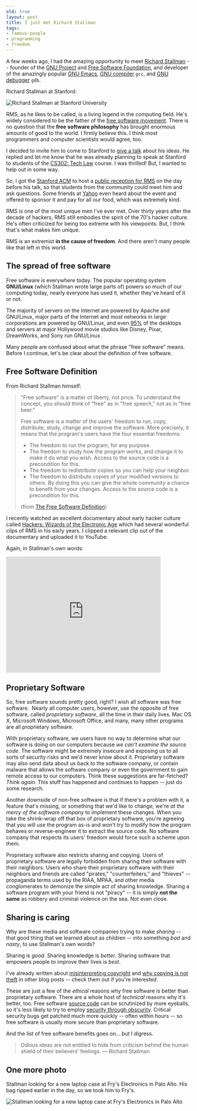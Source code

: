 ```yaml
---
old: true
layout: post
title: I just met Richard Stallman
tags:
- famous-people
- programming
- freedom
---
```


A few weeks ago, I had the amazing opportunity to meet [Richard Stallman](http://stallman.org) -- founder of the [GNU Project](http://www.gnu.org/) and [Free Software Foundation](http://www.fsf.org), and developer of the amazingly popular [GNU Emacs](http://www.gnu.org/software/emacs/emacs.html), [GNU compiler](http://gcc.gnu.org/) `gcc`, and [GNU debugger](http://www.gnu.org/software/gdb/) `gdb`.

Richard Stallman at Stanford:

![Richard Stallman at Stanford University](/images/stallman-with-acm.jpg)

RMS, as he likes to be called, is a living legend in the computing field. He's widely considered to be the father of the [free software movement](http://en.wikipedia.org/wiki/Free_software_movement). There is no question that the **free software philosophy** has brought enormous amounts of good to the world. I firmly believe this. I think most programmers and computer scientists would agree, too.

I decided to invite him to come to Stanford to [give a talk](http://stanfordacm.com) about his ideas. He replied and let me know that he was already planning to speak at Stanford to students of the [CS302: Tech Law](http://cs302.stanford.edu) course. I was thrilled! But, I wanted to help out in some way.

So, I got the [Stanford ACM](http://stanfordacm.com) to host a [public reception for RMS](http://stanfordacm.com/techtalks/) on the day before his talk, so that students from the community could meet him and ask questions. Some friends at [Yahoo](http://www.yahoo.com) even heard about the event and offered to sponsor it and pay for all our food, which was extremely kind.

RMS is one of the most unique men I've ever met. Over thirty years after the decade of hackers, RMS still embodies the spirit of the 70's hacker culture. He's often criticized for being too extreme with his viewpoints. But, I think that's what makes him unique.

RMS is an extremist **in the cause of freedom**. And there aren't many people like that left in this world.

## The spread of free software 

Free software is everywhere today. The popular operating system **GNU/Linux** (which Stallman wrote large parts of) powers so much of our computing today, nearly everyone has used it, whether they've heard of it or not.

The majority of servers on the Internet are powered by Apache and GNU/Linux, major parts of the Internet and most networks in large corporations are powered by GNU/Linux, and even [95%](http://news.softpedia.com/news/Hollywood-Loves-Linux-45571.shtml) of the desktops and servers at major Hollywood movie studios like Disney, Pixar, DreamWorks, and Sony run GNU/Linux.

Many people are confused about what the phrase "free software" means. Before I continue, let's be clear about the definition of free software.

## Free Software Definition

From Richard Stallman himself:

> "Free software" is a matter of liberty, not price. To understand the concept, you should think of "free" as in "free speech," not as in "free beer."
>
> Free software is a matter of the users' freedom to run, copy,  distribute, study, change and improve the software.  More precisely, it means that  the program's users have the four essential freedoms:
>
> - The freedom to run the program, for any purpose.
> - The freedom to study how the program works, and change it to make it do what you wish. Access to the source code is a precondition for this.
> - The freedom to redistribute copies so you can help your neighbor.
> - The freedom to distribute copies of your modified versions to others. By doing this you can give the whole community a chance to benefit from your changes. Access to the source code is a precondition for this.
> 
> (from [The Free Software Definition](http://www.gnu.org/philosophy/free-sw.html))

I recently watched an excellent documentary about early hacker culture called [Hackers: Wizards of the Electronic Age](http://www.amazon.com/gp/product/B0009RS0EM?ie=UTF8&amp;tag=eldoradohills-20&amp;linkCode=as2&amp;camp=1789&amp;creative=390957&amp;creativeASIN=B0009RS0EM) which had several wonderful clips of RMS in his early years. I clipped a relevant clip out of the documentary and uploaded it to YouTube:

Again, in Stallman's own words:

<iframe width="420" height="315" src="http://www.youtube.com/embed/oIrXuv-JjeE" frameborder="0" allowfullscreen></iframe>

## Proprietary Software

So, free software sounds pretty good, right? I wish all software was free software.  Nearly all computer users, however, use the opposite of free software, called *proprietary software*, all the time in their daily lives. Mac OS X, Microsoft Windows, Microsoft Office, and many, many other programs are all proprietary software.

With proprietary software, we users have no way to determine what our software is doing on our computers because *we can't examine the source code*. The software might be extremely insecure and exposing us to all sorts of security risks and we'd never know about it. Proprietary software may also send data about us back to the software company, or contain malware that allows the software company or even the government to gain remote access to our computers. Think these suggestions are far-fetched? *Think again.* This stuff has happened and continues to happen -- just do some research.

Another downside of non-free software is that if there's a problem with it, a feature that's missing, or something that we'd like to change, we're *at the mercy of the software company* to implement these changes. When you take the shrink-wrap off that box of proprietary software, you're agreeing that you will use the program as-is and won't try to modify how the program behaves or reverse-engineer it to extract the source code. No software company that respects its users' freedom would force such a scheme upon them.

Proprietary software also restricts sharing and copying. Users of proprietary software are legally forbidden from sharing their software with their neighbors. Users who share their proprietary software with their neighbors and friends are called "pirates," "counterfeiters," and "thieves" -- propaganda terms used by the RIAA, MPAA, and other media conglomerates to demonize the simple act of sharing knowledge. Sharing a software program with your friend is not "piracy" -- it is simply **not the same** as robbery and criminal violence on the sea. Not even close.

## Sharing is caring

Why are these media and software companies trying to make *sharing* -- that good thing that we learned about as children -- into something *bad* and *nasty*, to use Stallman's own words?

Sharing is *good*. Sharing knowledge is *better*. Sharing software that empowers people to improve their lives is *best*.

I've already written about [misinterpreting copyright](/misinterpreting-copyright/) and [why copying is not theft](/copying-is-not-theft/) in other blog posts -- check them out if you're interested.

These are just a few of the *ethical* reasons why free software is better than proprietary software. There are a whole host of *technical* reasons why it's better, too. Free software [source code](http://en.wikipedia.org/wiki/Source_code) can be scrutinized by more eyeballs, so it's less likely to try to employ [security through obscurity](http://en.wikipedia.org/wiki/Security_through_obscurity). Critical security bugs get patched much more quickly -- often within hours -- so free software is usually more secure than proprietary software.

And the list of free software benefits goes on... but I digress.

> Odious ideas are not entitled to hide from criticism behind the human shield of their believers’ feelings. — Richard Stallman

## One more photo

Stallman looking for a new laptop case at Fry's Electronics in Palo Alto. His bag ripped earlier in the day, so we took him to Fry's.

![Stallman looking for a new laptop case at Fry's Electronics in Palo Alto](/images/stallman-laptop-case-frys.jpg)